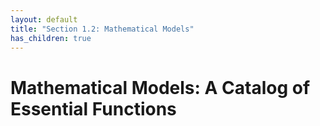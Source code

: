 ```yaml
---
layout: default
title: "Section 1.2: Mathematical Models"
has_children: true
---
```

# Mathematical Models: A Catalog of Essential Functions